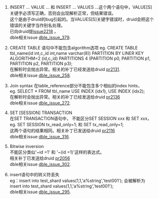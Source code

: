 
1. INSERT ... VALUE ... 和 INSERT ... VALUES ...这个两个语句中，VALUE[S]关键字必须写正确，否则会出现解析正常，但结果错误。  
这个是由于druid的bug引起的。当VALUES[S]关键字错误时，druid会把这个错误的关键字当作别名处理。  
已向druid提[issue2218](https://github.com/alibaba/druid/issues/2218) 。  
dble相关issue [dble_issue_379](https://github.com/actiontech/dble/issues/379).

2. CREATE TABLE 语句中不能包含algorithm选项 
eg. CREATE TABLE tbl_name(id int,c_id int,name varchar(8)) PARTITION BY LINER KEY ALGORITHM=2 (id,c_id) PARTITIONS 4 (PARTITION p0, PARTITION p1, PARTITION p2, PARTITION p3);  
在解析时会抛出异常。相关的补丁已经发送给druid [pr2131](https://github.com/alibaba/druid/pull/2131).   
dble相关issue [dble_issue_258](https://github.com/actiontech/dble/issues/258).

3. Join syntax
在table_reference部分不能包含多个相似的index hints，  
eg. SELECT * FROM tbl_name USE INDEX (idx1), USE INDEX (idx2);  
在解析时会抛出异常。相关的补丁已经发送给druid [pr2136](https://github.com/alibaba/druid/pull/2136)  
dble相关issue [dble_issue_272](https://github.com/actiontech/dble/issues/272).

4. SET [SESSION] TRANSACTION  
在SET TRANSACTION语句中， 不能区分SET SESSION xxx 和 SET xxx，  
eg. SET SESSION tx_read_only=1; 和 SET tx_read_only=1;  
这两个语句的结果相同。相关补丁已发送给druid [pr2116](https://github.com/alibaba/druid/pull/2116)  
dble相关issue [dble_issue_316](https://github.com/actiontech/dble/issues/316).

5. Bitwise inversion  
不能区分类似'\~id =1' 和 '\~(id =1)'这样的表达式。  
相关补丁已发送给druid [pr2056](https://github.com/alibaba/druid/pull/2056)  
dble相关issue [dble_issue_302](https://github.com/actiontech/dble/issues/302).

6. insert语句中的转义符丢失  
eg：insert into test_shard values(1,1,'a\%string','test001'); 会被解析为insert into test_shard values(1,1,'a%string','test001');  
dble相关issue [dble_issue_295](https://github.com/actiontech/dble/issues/295).
